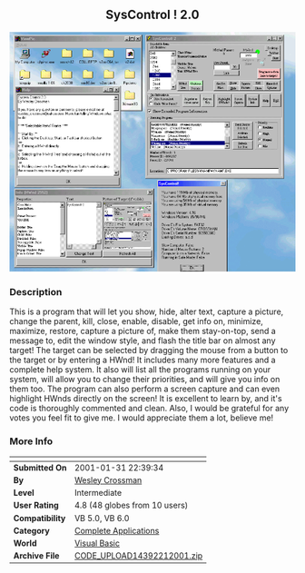 ﻿<div align="center">

## SysControl \! 2\.0

<img src="PIC200121337302771.gif">
</div>

### Description

This is a program that will let you show, hide, alter text, capture a picture, change the parent, kill, close, enable, disable, get info on, minimize, maximize, restore, capture a picture of, make them stay-on-top, send a message to, edit the window style, and flash the title bar on almost any target! The target can be selected by dragging the mouse from a button to the target or by entering a HWnd! It includes many more features and a complete help system. It also will list all the programs running on your system, will allow you to change their priorities, and will give you info on them too. The program can also perform a screen capture and can even highlight HWnds directly on the screen! It is excellent to learn by, and it's code is thoroughly commented and clean. Also, I would be grateful for any votes you feel fit to give me. I would appreciate them a lot, believe me!
 
### More Info
 


<span>             |<span>
---                |---
**Submitted On**   |2001-01-31 22:39:34
**By**             |[Wesley Crossman](https://github.com/Planet-Source-Code/PSCIndex/blob/master/ByAuthor/wesley-crossman.md)
**Level**          |Intermediate
**User Rating**    |4.8 (48 globes from 10 users)
**Compatibility**  |VB 5\.0, VB 6\.0
**Category**       |[Complete Applications](https://github.com/Planet-Source-Code/PSCIndex/blob/master/ByCategory/complete-applications__1-27.md)
**World**          |[Visual Basic](https://github.com/Planet-Source-Code/PSCIndex/blob/master/ByWorld/visual-basic.md)
**Archive File**   |[CODE\_UPLOAD14392212001\.zip](https://github.com/Planet-Source-Code/wesley-crossman-syscontrol-2-0__1-14897/archive/master.zip)








